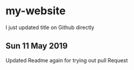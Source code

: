 # my-website
I just updated title on Github directly

## Sun 11 May 2019
Updated Readme again for trying out pull Request
